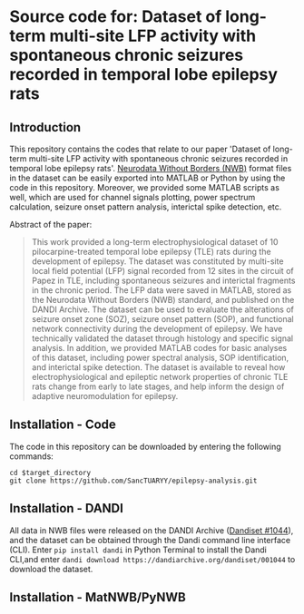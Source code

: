 # Source code for: Dataset of long-term multi-site LFP activity with spontaneous chronic seizures recorded in temporal lobe epilepsy rats

## Introduction

This repository contains the codes that relate to our paper 'Dataset of long-term multi-site LFP activity with spontaneous chronic seizures recorded in temporal lobe epilepsy rats'. [Neurodata Without Borders (NWB)](https://www.nwb.org/) format files in the dataset can be easily exported into MATLAB or Python by using the code in this repository. Moreover, we provided some MATLAB scripts as well, which are used for channel signals plotting, power spectrum calculation, seizure onset pattern analysis, interictal spike detection, etc.

Abstract of the paper:

> This work provided a long-term electrophysiological dataset of 10 pilocarpine-treated temporal lobe epilepsy (TLE) rats during the development of epilepsy. The dataset was constituted by multi-site local field potential (LFP) signal recorded from 12 sites in the circuit of Papez in TLE, including spontaneous seizures and interictal fragments in the chronic period. The LFP data were saved in MATLAB, stored as the Neurodata Without Borders (NWB) standard, and published on the DANDI Archive. The dataset can be used to evaluate the alterations of seizure onset zone (SOZ), seizure onset pattern (SOP), and functional network connectivity during the development of epilepsy. We have technically validated the dataset through histology and specific signal analysis. In addition, we provided MATLAB codes for basic analyses of this dataset, including power spectral analysis, SOP identification, and interictal spike detection. The dataset is available to reveal how electrophysiological and epileptic network properties of chronic TLE rats change from early to late stages, and help inform the design of adaptive neuromodulation for epilepsy.

## Installation - Code

The code in this repository can be downloaded by entering the following commands:

```
cd $target_directory
git clone https://github.com/SancTUARYY/epilepsy-analysis.git
```

## Installation - DANDI

All data in NWB files were released on the DANDI Archive ([Dandiset #1044](https://dandiarchive.org/dandiset/001044)), and the dataset can be obtained through the Dandi command line interface (CLI). Enter `pip install dandi` in Python Terminal to install the Dandi CLI,and enter `dandi download https://dandiarchive.org/dandiset/001044` to download the dataset.

## Installation - MatNWB/PyNWB

















